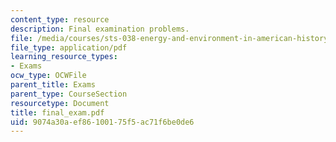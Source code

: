 ```yaml
---
content_type: resource
description: Final examination problems.
file: /media/courses/sts-038-energy-and-environment-in-american-history-1705-2005-fall-2006/9074a30aef86100175f5ac71f6be0de6_final_exam.pdf
file_type: application/pdf
learning_resource_types:
- Exams
ocw_type: OCWFile
parent_title: Exams
parent_type: CourseSection
resourcetype: Document
title: final_exam.pdf
uid: 9074a30a-ef86-1001-75f5-ac71f6be0de6
---
```

